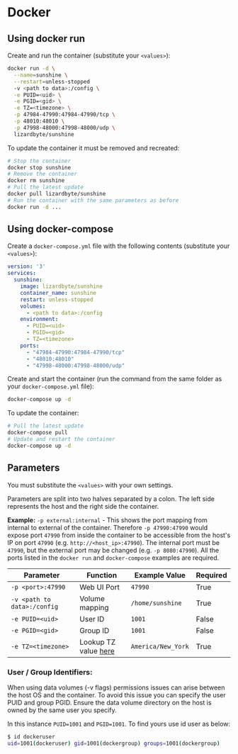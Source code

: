 # Docker

## Using docker run
Create and run the container (substitute your `<values>`):

```bash
docker run -d \
  --name=sunshine \
  --restart=unless-stopped
  -v <path to data>:/config \
  -e PUID=<uid> \
  -e PGID=<gid> \
  -e TZ=<timezone> \
  -p 47984-47990:47984-47990/tcp \
  -p 48010:48010 \
  -p 47998-48000:47998-48000/udp \
  lizardbyte/sunshine
```

To update the container it must be removed and recreated:

```bash
# Stop the container
docker stop sunshine
# Remove the container
docker rm sunshine
# Pull the latest update
docker pull lizardbyte/sunshine
# Run the container with the same parameters as before
docker run -d ...
```

## Using docker-compose

Create a `docker-compose.yml` file with the following contents (substitute your `<values>`):

```yaml
version: '3'
services:
  sunshine:
    image: lizardbyte/sunshine
    container_name: sunshine
    restart: unless-stopped
    volumes:
      - <path to data>:/config
    environment:
      - PUID=<uid>
      - PGID=<gid>
      - TZ=<timezone>
    ports:
      - "47984-47990:47984-47990/tcp"
      - "48010:48010"
      - "47998-48000:47998-48000/udp"
```

Create and start the container (run the command from the same folder as your `docker-compose.yml` file):

```bash
docker-compose up -d
```

To update the container:
```bash
# Pull the latest update
docker-compose pull
# Update and restart the container
docker-compose up -d
```

## Parameters
You must substitute the `<values>` with your own settings.

Parameters are split into two halves separated by a colon. The left side represents the host and the right side the
container.

**Example:** `-p external:internal` - This shows the port mapping from internal to external of the container.
Therefore `-p 47990:47990` would expose port `47990` from inside the container to be accessible from the host's IP on
port `47990` (e.g. `http://<host_ip>:47990`). The internal port must be `47990`, but the external port may be changed
(e.g. `-p 8080:47990`). All the ports listed in the `docker run` and `docker-compose` examples are required.


| Parameter                   | Function                                                                             | Example Value      | Required |
|-----------------------------|--------------------------------------------------------------------------------------|--------------------|----------|
| `-p <port>:47990`           | Web UI Port                                                                          | `47990`            | True     |
| `-v <path to data>:/config` | Volume mapping                                                                       | `/home/sunshine`   | True     |
| `-e PUID=<uid>`             | User ID                                                                              | `1001`             | False    |
| `-e PGID=<gid>`             | Group ID                                                                             | `1001`             | False    |
| `-e TZ=<timezone>`          | Lookup TZ value [here](https://en.wikipedia.org/wiki/List_of_tz_database_time_zones) | `America/New_York` | True     |

### User / Group Identifiers:

When using data volumes (-v flags) permissions issues can arise between the host OS and the container. To avoid this
issue you can specify the user PUID and group PGID. Ensure the data volume directory on the host is owned by the same
user you specify.

In this instance `PUID=1001` and `PGID=1001`. To find yours use id user as below:

```bash
$ id dockeruser
uid=1001(dockeruser) gid=1001(dockergroup) groups=1001(dockergroup)
```
